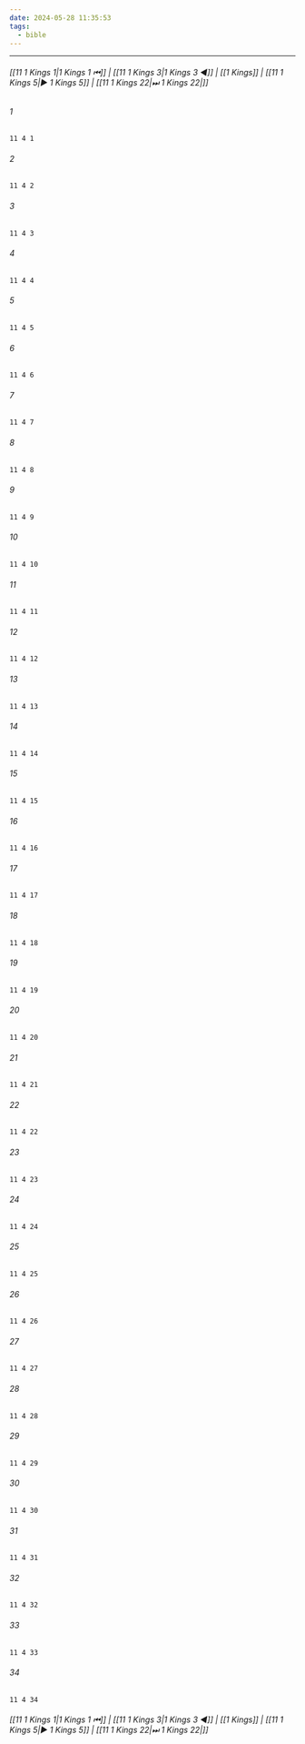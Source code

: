 ```yaml
---
date: 2024-05-28 11:35:53
tags:
  - bible
---
```

___

###### [[11 1 Kings 1|1 Kings 1 ⏮]] | [[11 1 Kings 3|1 Kings 3 ◀]] | [[1 Kings]] | [[11 1 Kings 5|▶ 1 Kings 5]] | [[11 1 Kings 22|⏭ 1 Kings 22|]]

###### 1
``` verse
11 4 1 
```
###### 2
``` verse
11 4 2 
```
###### 3
``` verse
11 4 3 
```
###### 4
``` verse
11 4 4 
```
###### 5
``` verse
11 4 5 
```
###### 6
``` verse
11 4 6 
```
###### 7
``` verse
11 4 7 
```
###### 8
``` verse
11 4 8 
```
###### 9
``` verse
11 4 9 
```
###### 10
``` verse
11 4 10 
```
###### 11
``` verse
11 4 11 
```
###### 12
``` verse
11 4 12 
```
###### 13
``` verse
11 4 13 
```
###### 14
``` verse
11 4 14 
```
###### 15
``` verse
11 4 15 
```
###### 16
``` verse
11 4 16 
```
###### 17
``` verse
11 4 17 
```
###### 18
``` verse
11 4 18 
```
###### 19
``` verse
11 4 19 
```
###### 20
``` verse
11 4 20 
```
###### 21
``` verse
11 4 21 
```
###### 22
``` verse
11 4 22 
```
###### 23
``` verse
11 4 23 
```
###### 24
``` verse
11 4 24 
```
###### 25
``` verse
11 4 25 
```
###### 26
``` verse
11 4 26 
```
###### 27
``` verse
11 4 27 
```
###### 28
``` verse
11 4 28 
```
###### 29
``` verse
11 4 29 
```
###### 30
``` verse
11 4 30 
```
###### 31
``` verse
11 4 31 
```
###### 32
``` verse
11 4 32 
```
###### 33
``` verse
11 4 33 
```
###### 34
``` verse
11 4 34 
```

###### [[11 1 Kings 1|1 Kings 1 ⏮]] | [[11 1 Kings 3|1 Kings 3 ◀]] | [[1 Kings]] | [[11 1 Kings 5|▶ 1 Kings 5]] | [[11 1 Kings 22|⏭ 1 Kings 22|]]


